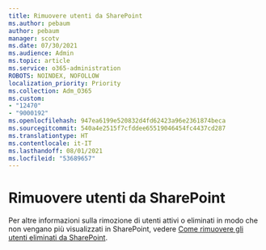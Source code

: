 ```yaml
---
title: Rimuovere utenti da SharePoint
ms.author: pebaum
author: pebaum
manager: scotv
ms.date: 07/30/2021
ms.audience: Admin
ms.topic: article
ms.service: o365-administration
ROBOTS: NOINDEX, NOFOLLOW
localization_priority: Priority
ms.collection: Adm_O365
ms.custom:
- "12470"
- "9000192"
ms.openlocfilehash: 947ea6199e520832d4fd62423a96e2361874beca
ms.sourcegitcommit: 540a4e2515f7cfddee65519046454fc4437cd287
ms.translationtype: HT
ms.contentlocale: it-IT
ms.lasthandoff: 08/01/2021
ms.locfileid: "53689657"
---
```

# <a name="remove-users-from-sharepoint"></a>Rimuovere utenti da SharePoint

Per altre informazioni sulla rimozione di utenti attivi o eliminati in modo che non vengano più visualizzati in SharePoint, vedere [Come rimuovere gli utenti eliminati da SharePoint](/sharepoint/remove-users).



